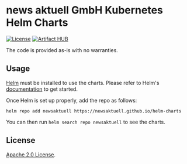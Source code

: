 # news aktuell GmbH Kubernetes Helm Charts

[![License](https://img.shields.io/badge/License-Apache%202.0-blue.svg)](https://opensource.org/licenses/Apache-2.0)
[![Artifact HUB](https://img.shields.io/endpoint?url=https://artifacthub.io/badge/repository/newsaktuell)](https://artifacthub.io/packages/search?repo=newsaktuell)

The code is provided as-is with no warranties.

## Usage

[Helm](https://helm.sh) must be installed to use the charts.
Please refer to Helm's [documentation](https://helm.sh/docs/) to get started.

Once Helm is set up properly, add the repo as follows:

```console
helm repo add newsaktuell https://newsaktuell.github.io/helm-charts
```

You can then run `helm search repo newsaktuell` to see the charts.

<!-- Keep full URL links to repo files because this README syncs from main to gh-pages.  -->
<!-- Chart documentation is available in [grafana directory](https://github.com/grafana/helm-charts/blob/main/charts/grafana/README.md). -->

## License

<!-- Keep full URL links to repo files because this README syncs from main to gh-pages.  -->
[Apache 2.0 License](https://github.com/grafana/helm-charts/blob/main/LICENSE).

